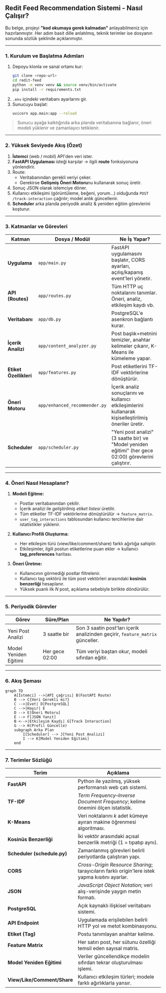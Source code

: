## Redit Feed Recommendation Sistemi - Nasıl Çalışır?

Bu belge, projeyi **"kod okumaya gerek kalmadan"** anlayabilmeniz için hazırlanmıştır. Her adım basit dille anlatılmış, teknik terimler ise dosyanın sonunda sözlük şeklinde açıklanmıştır.

---

### 1. Kurulum ve Başlatma Adımları

1. Depoyu klonla ve sanal ortamı kur:
   ```bash
   git clone <repo-url>
   cd redit-feed
   python -m venv venv && source venv/bin/activate
   pip install -r requirements.txt
   ```
2. `.env` içindeki veritabanı ayarlarını gir.
3. Sunucuyu başlat:
   ```bash
   uvicorn app.main:app --reload
   ```

> Sunucu ayağa kalktığında arka planda veritabanına bağlanır, öneri modeli yüklenir ve zamanlayıcı tetiklenir.

---

### 2. Yüksek Seviyede Akış (Özet)

1. **İstemci** (web / mobil) API'den veri ister.
2. **FastAPI Uygulaması** isteği karşılar → ilgili **route** fonksiyonuna yönlendirir.
3. Route:
   - Veritabanından gerekli veriyi çeker.
   - Gerekirse **Gelişmiş Öneri Motoru**nu kullanarak sonuç üretir.
4. Sonuç JSON olarak istemciye döner.
5. Kullanıcı etkileşimi (görüntüleme, beğeni, yorum…) olduğunda `POST /track-interaction` çağrılır; model anlık güncellenir.
6. **Scheduler** arka planda periyodik analiz & yeniden eğitim görevlerini koşturur.

---

### 3. Katmanlar ve Görevleri

| Katman | Dosya / Modül | Ne İş Yapar? |
| ------ | ------------- | ------------ |
| **Uygulama** | `app/main.py` | FastAPI uygulamasını başlatır, CORS ayarları, açılış/kapanış event'leri yönetir. |
| **API (Routes)** | `app/routes.py` | Tüm HTTP uç noktalarını tanımlar. Öneri, analiz, etkileşim kaydı vb. |
| **Veritabanı** | `app/db.py` | PostgreSQL'e asenkron bağlantı kurar. |
| **İçerik Analizi** | `app/content_analyzer.py` | Post başlık+metnini temizler, anahtar kelimeler çıkarır, K-Means ile kümeleme yapar. |
| **Etiket Özellikleri** | `app/features.py` | Post etiketlerini TF-IDF vektörlerine dönüştürür. |
| **Öneri Motoru** | `app/enhanced_recommender.py` | İçerik analiz sonuçlarını ve kullanıcı etkileşimlerini kullanarak kişiselleştirilmiş öneriler üretir. |
| **Scheduler** | `app/scheduler.py` | "Yeni post analizi" (3 saatte bir) ve "Model yeniden eğitimi" (her gece 02:00) görevlerini çalıştırır. |

---

### 4. Öneri Nasıl Hesaplanır?

1. **Modeli Eğitme:** 
   - Postlar veritabanından çekilir.
   - İçerik analizi ile *geliştirilmiş etiket listesi* üretilir.
   - Tüm etiketler TF-IDF vektörlerine dönüştürülür → `feature_matrix`.
   - `user_tag_interactions` tablosundan kullanıcı tercihlerine dair istatistikler yüklenir.

2. **Kullanıcı Profili Oluşturma:** 
   - Her etkileşim türü (view/like/comment/share) farklı ağırlığa sahiptir.
   - Etkileşimler, ilgili postun etiketlerine puan ekler → kullanıcı **tag_preferences** haritası.

3. **Öneri Üretme:**
   - Kullanıcının görmediği postlar filtrelenir.
   - Kullanıcı tag vektörü ile tüm post vektörleri arasındaki **kosinüs benzerliği** hesaplanır.
   - Yüksek puanlı ilk *N* post, açıklama sebebiyle birlikte döndürülür.

---

### 5. Periyodik Görevler

| Görev | Süre/Plan | Ne Yapılır? |
| ----- | --------- | ----------- |
| Yeni Post Analizi | 3 saatte bir | Son 3 saatin post'ları içerik analizinden geçirir, `feature_matrix` günceller. |
| Model Yeniden Eğitimi | Her gece 02:00 | Tüm veriyi baştan okur, modeli sıfırdan eğitir. |

---

### 6. Akış Şeması

```mermaid
graph TD
    A[İstemci] -->|API çağrısı| B(FastAPI Route)
    B --> C{Veri Gerekli mi?}
    C -->|Evet| D[PostgreSQL]
    C -->|Hayır| E
    D --> E[Öneri Motoru]
    E --> F[JSON Yanıt]
    B <-->|Etkileşim Kaydı| G[Track Interaction]
    G --> H(Profil Güncelle)
    subgraph Arka Plan
        I[Scheduler] --> J[Yeni Post Analizi]
        I --> K[Model Yeniden Eğitimi]
    end
```

---

### 7. Terimler Sözlüğü

| Terim | Açıklama |
| ----- | -------- |
| **FastAPI** | Python ile yazılmış, yüksek performanslı web çatı sistemi. |
| **TF-IDF** | *Term Frequency–Inverse Document Frequency*; kelime önemini ölçen istatistik. |
| **K-Means** | Veri noktalarını *k* adet kümeye ayıran makine öğrenmesi algoritması. |
| **Kosinüs Benzerliği** | İki vektör arasındaki açısal benzerlik metriği (1 = tıpatıp aynı). |
| **Scheduler (schedule.py)** | Zamanlanmış görevleri belirli periyotlarda çalıştıran yapı. |
| **CORS** | *Cross-Origin Resource Sharing*; tarayıcıların farklı origin'lere istek yapma kısıtını ayarlar. |
| **JSON** | *JavaScript Object Notation*; veri alış-verişinde yaygın metin formatı. |
| **PostgreSQL** | Açık kaynaklı ilişkisel veritabanı sistemi. |
| **API Endpoint** | Uygulamada erişilebilen belirli HTTP yol ve metot kombinasyonu. |
| **Etiket (Tag)** | Postu tanımlayan anahtar kelime. |
| **Feature Matrix** | Her satırı post, her sütunu özelliği temsil eden sayısal matris. |
| **Model Yeniden Eğitimi** | Veriler güncellendikçe modelin sıfırdan tekrar oluşturulması işlemi. |
| **View/Like/Comment/Share** | Kullanıcı etkileşim türleri; modele farklı ağırlıklarla yansır. |
